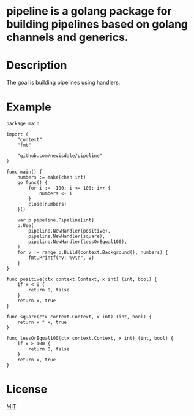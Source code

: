 # pipeline is a golang package for building pipelines based on golang channels and generics.

# Description
The goal is building pipelines using handlers.

# Example

```golang
package main

import (
	"context"
	"fmt"

	"github.com/nevisdale/pipeline"
)

func main() {
	numbers := make(chan int)
	go func() {
		for i := -100; i <= 100; i++ {
			numbers <- i
		}
		close(numbers)
	}()

	var p pipeline.Pipeline[int]
	p.Use(
		pipeline.NewHandler(positive),
		pipeline.NewHandler(square),
		pipeline.NewHandler(lessOrEqual100),
	)
	for v := range p.Build(context.Background(), numbers) {
		fmt.Printf("v: %v\n", v)
	}
}

func positive(ctx context.Context, x int) (int, bool) {
	if x < 0 {
		return 0, false
	}
	return x, true
}

func square(ctx context.Context, x int) (int, bool) {
	return x * x, true
}

func lessOrEqual100(ctx context.Context, x int) (int, bool) {
	if x > 100 {
		return 0, false
	}
	return x, true
}
```

# License
[MIT](LICENSE)
